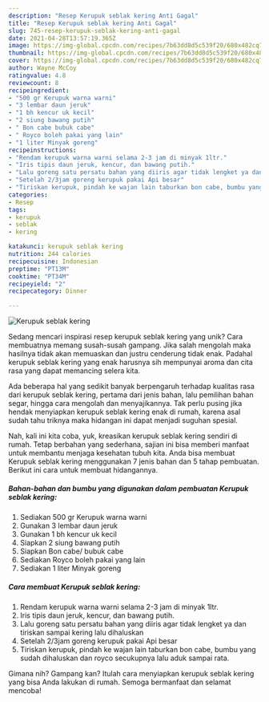 ```yaml
---
description: "Resep Kerupuk seblak kering Anti Gagal"
title: "Resep Kerupuk seblak kering Anti Gagal"
slug: 745-resep-kerupuk-seblak-kering-anti-gagal
date: 2021-04-28T13:57:19.365Z
image: https://img-global.cpcdn.com/recipes/7b63dd8d5c539f20/680x482cq70/kerupuk-seblak-kering-foto-resep-utama.jpg
thumbnail: https://img-global.cpcdn.com/recipes/7b63dd8d5c539f20/680x482cq70/kerupuk-seblak-kering-foto-resep-utama.jpg
cover: https://img-global.cpcdn.com/recipes/7b63dd8d5c539f20/680x482cq70/kerupuk-seblak-kering-foto-resep-utama.jpg
author: Wayne McCoy
ratingvalue: 4.8
reviewcount: 8
recipeingredient:
- "500 gr Kerupuk warna warni"
- "3 lembar daun jeruk"
- "1 bh kencur uk kecil"
- "2 siung bawang putih"
- " Bon cabe bubuk cabe"
- " Royco boleh pakai yang lain"
- "1 liter Minyak goreng"
recipeinstructions:
- "Rendam kerupuk warna warni selama 2-3 jam di minyak 1ltr."
- "Iris tipis daun jeruk, kencur, dan bawang putih."
- "Lalu goreng satu persatu bahan yang diiris agar tidak lengket ya dan tiriskan sampai kering lalu dihaluskan"
- "Setelah 2/3jam goreng kerupuk pakai Api besar"
- "Tiriskan kerupuk, pindah ke wajan lain taburkan bon cabe, bumbu yang sudah dihaluskan dan royco secukupnya lalu aduk sampai rata."
categories:
- Resep
tags:
- kerupuk
- seblak
- kering

katakunci: kerupuk seblak kering 
nutrition: 244 calories
recipecuisine: Indonesian
preptime: "PT13M"
cooktime: "PT34M"
recipeyield: "2"
recipecategory: Dinner

---
```



![Kerupuk seblak kering](https://img-global.cpcdn.com/recipes/7b63dd8d5c539f20/680x482cq70/kerupuk-seblak-kering-foto-resep-utama.jpg)

Sedang mencari inspirasi resep kerupuk seblak kering yang unik? Cara membuatnya memang susah-susah gampang. Jika salah mengolah maka hasilnya tidak akan memuaskan dan justru cenderung tidak enak. Padahal kerupuk seblak kering yang enak harusnya sih mempunyai aroma dan cita rasa yang dapat memancing selera kita.

Ada beberapa hal yang sedikit banyak berpengaruh terhadap kualitas rasa dari kerupuk seblak kering, pertama dari jenis bahan, lalu pemilihan bahan segar, hingga cara mengolah dan menyajikannya. Tak perlu pusing jika hendak menyiapkan kerupuk seblak kering enak di rumah, karena asal sudah tahu triknya maka hidangan ini dapat menjadi suguhan spesial.




Nah, kali ini kita coba, yuk, kreasikan kerupuk seblak kering sendiri di rumah. Tetap berbahan yang sederhana, sajian ini bisa memberi manfaat untuk membantu menjaga kesehatan tubuh kita. Anda bisa membuat Kerupuk seblak kering menggunakan 7 jenis bahan dan 5 tahap pembuatan. Berikut ini cara untuk membuat hidangannya.

<!--inarticleads1-->

##### Bahan-bahan dan bumbu yang digunakan dalam pembuatan Kerupuk seblak kering:

1. Sediakan 500 gr Kerupuk warna warni
1. Gunakan 3 lembar daun jeruk
1. Gunakan 1 bh kencur uk kecil
1. Siapkan 2 siung bawang putih
1. Siapkan  Bon cabe/ bubuk cabe
1. Sediakan  Royco boleh pakai yang lain
1. Sediakan 1 liter Minyak goreng




<!--inarticleads2-->

##### Cara membuat Kerupuk seblak kering:

1. Rendam kerupuk warna warni selama 2-3 jam di minyak 1ltr.
1. Iris tipis daun jeruk, kencur, dan bawang putih.
1. Lalu goreng satu persatu bahan yang diiris agar tidak lengket ya dan tiriskan sampai kering lalu dihaluskan
1. Setelah 2/3jam goreng kerupuk pakai Api besar
1. Tiriskan kerupuk, pindah ke wajan lain taburkan bon cabe, bumbu yang sudah dihaluskan dan royco secukupnya lalu aduk sampai rata.




Gimana nih? Gampang kan? Itulah cara menyiapkan kerupuk seblak kering yang bisa Anda lakukan di rumah. Semoga bermanfaat dan selamat mencoba!
